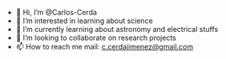 - 👋 Hi, I’m @Carlos-Cerda
- 👀 I’m interested in learning about science
- 🌱 I’m currently learning about astronomy and electrical stuffs
- 💞️ I’m looking to collaborate on research projects
- 📫 How to reach me mail: c.cerdajimenez@gmail.com

<!---
Carlos-Cerda/Carlos-Cerda is a ✨ special ✨ repository because its `README.md` (this file) appears on your GitHub profile.
You can click the Preview link to take a look at your changes.
--->
